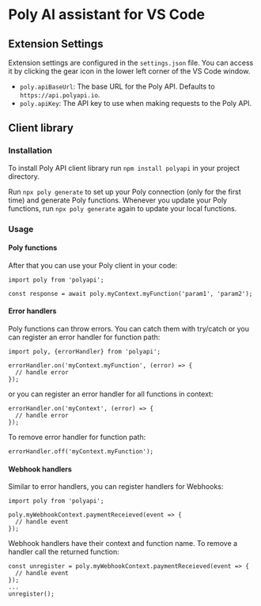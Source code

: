 # Poly AI assistant for VS Code

## Extension Settings

Extension settings are configured in the `settings.json` file. You can access it by clicking the gear icon in the lower left corner of the VS Code window.

* `poly.apiBaseUrl`: The base URL for the Poly API. Defaults to `https://api.polyapi.io`.
* `poly.apiKey`: The API key to use when making requests to the Poly API.

## Client library
### Installation
To install Poly API client library run `npm install polyapi` in your project directory.

Run `npx poly generate` to set up your Poly connection (only for the first time) and generate Poly functions.
Whenever you update your Poly functions, run `npx poly generate` again to update your local functions.

### Usage
#### Poly functions
After that you can use your Poly client in your code:
```
import poly from 'polyapi';

const response = await poly.myContext.myFunction('param1', 'param2');
```

#### Error handlers
Poly functions can throw errors. You can catch them with try/catch or you can register an error handler for function path:
```
import poly, {errorHandler} from 'polyapi';

errorHandler.on('myContext.myFunction', (error) => {
  // handle error
});
```
or you can register an error handler for all functions in context:
```
errorHandler.on('myContext', (error) => {
  // handle error
});
```

To remove error handler for function path:
```
errorHandler.off('myContext.myFunction');
```

#### Webhook handlers
Similar to error handlers, you can register handlers for Webhooks:
```
import poly from 'polyapi';

poly.myWebhookContext.paymentReceieved(event => {
  // handle event
});
```

Webhook handlers have their context and function name. To remove a handler call the returned function:
```
const unregister = poly.myWebhookContext.paymentReceieved(event => {
  // handle event
});
...
unregister();
```
